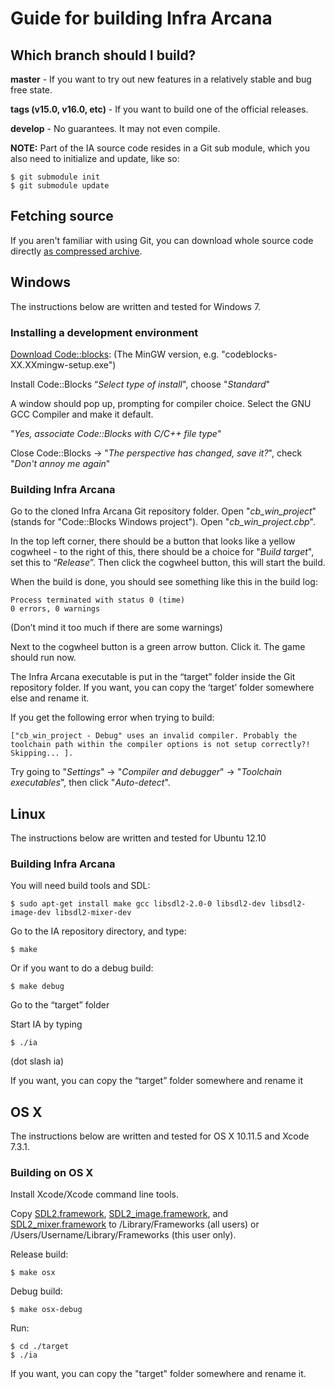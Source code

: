 ﻿# Guide for building Infra Arcana

## Which branch	should I build?
**master** - If you want to try out new features in a relatively stable and bug free state.

**tags (v15.0, v16.0, etc)** - If you want to build one of the official releases.

**develop** - No guarantees. It may not even compile.

**NOTE:** Part of the IA source code resides in a Git sub module, which you also need to initialize and update, like so:

    $ git submodule init
    $ git submodule update

## Fetching source

If you aren't familiar with using Git, you can download whole source code directly [as compressed archive](https://github.com/InfraArcana/ia/archive/master.zip).

## Windows

The instructions below are written and tested for Windows 7.

### Installing a development environment

[Download Code::blocks](http://www.codeblocks.org/downloads/binaries): (The MinGW version, e.g. "codeblocks-XX.XXmingw-setup.exe")

Install Code::Blocks
“*Select type of install*", choose "*Standard*"

A window should pop up, prompting for compiler choice. Select the GNU GCC Compiler and make it default.

"*Yes, associate Code::Blocks with C/C++ file type*"

Close Code::Blocks -> "*The perspective has changed, save it?*", check "*Don't annoy me again*"

### Building Infra Arcana

Go to the cloned Infra Arcana Git repository folder. Open "*cb_win_project*" (stands for "Code::Blocks Windows project"). Open "*cb_win_project.cbp*".

In the top left corner, there should be a button that looks like a yellow cogwheel - to the right of this, there should be a choice for "*Build target*", set this to “*Release*”. Then click the cogwheel button, this will start the build.

When the build is done, you should see something like this in the build log:

    Process terminated with status 0 (time)
    0 errors, 0 warnings

(Don’t mind it too much if there are some warnings)

Next to the cogwheel button is a green arrow button. Click it. The game should run now.

The Infra Arcana executable is put in the “target” folder inside the Git repository folder. If you want, you can copy the ‘target’ folder somewhere else and rename it.

If you get the following error when trying to build:

    ["cb_win_project - Debug" uses an invalid compiler. Probably the toolchain path within the compiler options is not setup correctly?! Skipping... ].

Try going to "*Settings*" -> "*Compiler and debugger*" -> "*Toolchain executables*", then click "*Auto-detect*".

## Linux

The instructions below are written and tested for Ubuntu 12.10

### Building Infra Arcana

You will need build tools and SDL:

    $ sudo apt-get install make gcc libsdl2-2.0-0 libsdl2-dev libsdl2-image-dev libsdl2-mixer-dev

Go to the IA repository directory, and type:

    $ make

Or if you want to do a debug build:

    $ make debug

Go to the “target” folder

Start IA by typing

    $ ./ia

(dot slash ia)

If you want, you can copy the “target” folder somewhere and rename it

## OS X

The instructions below are written and tested for OS X 10.11.5 and Xcode 7.3.1.

### Building on OS X

Install Xcode/Xcode command line tools.

Copy [SDL2.framework](http://www.libsdl.org/download-2.0.php), [SDL2\_image.framework](http://www.libsdl.org/projects/SDL_image/), and [SDL2\_mixer.framework](http://www.libsdl.org/projects/SDL_mixer/) to /Library/Frameworks (all users) or /Users/Username/Library/Frameworks (this user only).

Release build:

    $ make osx

Debug build:

    $ make osx-debug

Run:

    $ cd ./target
    $ ./ia

If you want, you can copy the "target" folder somewhere and rename it.
